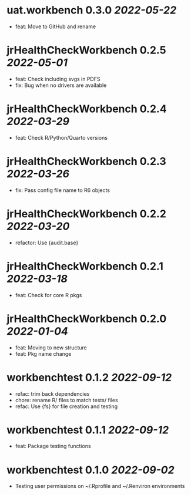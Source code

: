 # uat.workbench 0.3.0 *2022-05-22*
- feat: Move to GitHub and rename

# jrHealthCheckWorkbench 0.2.5 *2022-05-01*
- feat: Check including svgs in PDFS
- fix: Bug when no drivers are available

# jrHealthCheckWorkbench 0.2.4 *2022-03-29*
- feat: Check R/Python/Quarto versions

# jrHealthCheckWorkbench 0.2.3 *2022-03-26*
- fix: Pass config file name to R6 objects

# jrHealthCheckWorkbench 0.2.2 *2022-03-20*
- refactor: Use {audit.base}

# jrHealthCheckWorkbench 0.2.1 *2022-03-18*
- feat: Check for core R pkgs

# jrHealthCheckWorkbench 0.2.0 *2022-01-04*
- feat: Moving to new structure
- feat: Pkg name change

# workbenchtest 0.1.2 *2022-09-12*
- refac: trim back dependencies
- chore: rename R/ files to match tests/ files
- refac: Use {fs} for file creation and testing

# workbenchtest 0.1.1 *2022-09-12*
-  feat: Package testing functions

# workbenchtest 0.1.0 *2022-09-02*
-   Testing user permissions on ~/.Rprofile and ~/.Renviron environments
